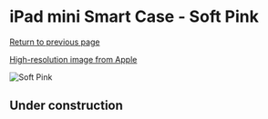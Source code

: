 # iPad mini Smart Case - Soft Pink

[Return to previous page](/ipad_mini)

[High-resolution image from Apple](https://store.storeimages.cdn-apple.com/8756/as-images.apple.com/is/MGN32?wid=4500&hei=4500&fmt=png)

<div style="width: 512px"><img src="/almost_uncompressed/MGN32.webp" alt="Soft Pink"></div>

## Under construction
